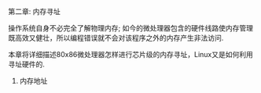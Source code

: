 第二章: 内存寻址

操作系统自身不必完全了解物理内存; 如今的微处理器包含的硬件线路使内存管理既高效又健壮，所以编程错误就不会对该程序之外的内存产生非法访问. 

本章将详细描述80x86微处理器怎样进行芯片级的内存寻址，Linux又是如何利用寻址硬件的. 

1. 内存地址